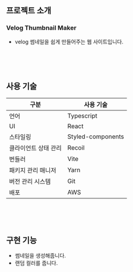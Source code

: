 ## 프로젝트 소개

### Velog Thumbnail Maker

- velog 썸네일을 쉽게 만들어주는 웹 사이트입니다.

  <br/>
  <br/>
  <br/>

## 사용 기술

| 구분                 | 사용 기술         |
| -------------------- | ----------------- |
| 언어                 | Typescript        |
| UI                   | React             |
| 스타일링             | Styled-components |
| 클라이언트 상태 관리 | Recoil            |
| 번들러               | Vite              |
| 패키지 관리 매니저   | Yarn              |
| 버전 관리 시스템     | Git               |
| 배포                 | AWS               |

<br/>
<br/>
<br/>

## 구현 기능

- 썸네일을 생성해줍니다.
- 랜덤 컬러를 줍니다.

